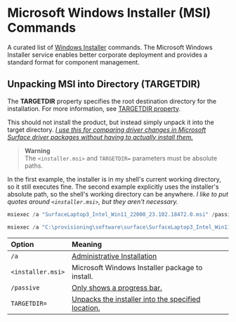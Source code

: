 # Microsoft Windows Installer (MSI) Commands

A curated list of [Windows Installer](https://learn.microsoft.com/windows/win32/msi/windows-installer-portal) commands.
The Microsoft Windows Installer service enables better corporate deployment and provides a standard format for component management.

## Unpacking MSI into Directory (TARGETDIR)

The **TARGETDIR** property specifies the root destination directory for the installation.
For more information, see [TARGETDIR property](https://learn.microsoft.com/windows/win32/msi/targetdir).

This should not install the product, but instead simply unpack it into the target directory.
*[I use this for comparing driver changes in Microsoft Surface driver packages without having to actually install them.](surface-laptop-3)*

> **Warning**\
> The `<installer.msi>` and `TARGETDIR=` parameters must be absolute paths.

In the first example, the installer is in my shell's current working directory, so it still executes fine.
The second example explicitly uses the installer's absolute path, so the shell's working directory can be anywhere.
*I like to put quotes around `<installer.msi>`, but they aren't necessary.*

```PowerShell
msiexec /a "SurfaceLaptop3_Intel_Win11_22000_23.102.18472.0.msi" /passive TARGETDIR=C:\provisioning\software\surface\unpack
```

```PowerShell
msiexec /a "C:\provisioning\software\surface\SurfaceLaptop3_Intel_Win11_22000_23.102.18472.0.msi" /passive TARGETDIR=C:\provisioning\software\surface\unpack
```

| Option            | Meaning                                                                                                                     |
|:------------------|:----------------------------------------------------------------------------------------------------------------------------|
| `/a`              | [Administrative Installation](https://learn.microsoft.com/windows/win32/msi/administrative-installation)                    |
| `<installer.msi>` | Microsoft Windows Installer package to install.                                                                             |
| `/passive`        | [Only shows a progress bar.](https://learn.microsoft.com/windows/win32/msi/standard-installer-command-line-options#passive) |
| `TARGETDIR=`      | [Unpacks the installer into the specified location.](https://learn.microsoft.com/windows/win32/msi/targetdir)               |